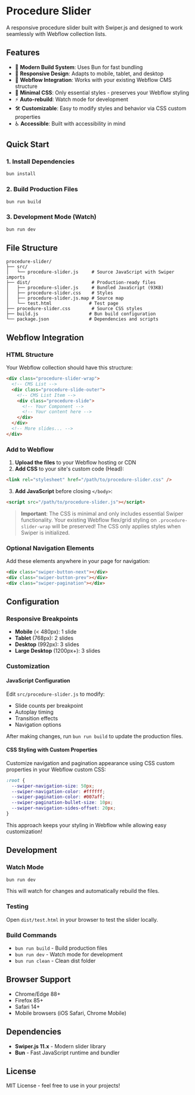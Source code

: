 # Procedure Slider

A responsive procedure slider built with Swiper.js and designed to work seamlessly with Webflow collection lists.

## Features

- 🚀 **Modern Build System**: Uses Bun for fast bundling
- 📱 **Responsive Design**: Adapts to mobile, tablet, and desktop
- 🎯 **Webflow Integration**: Works with your existing Webflow CMS structure
- 🎨 **Minimal CSS**: Only essential styles - preserves your Webflow styling
- ⚡ **Auto-rebuild**: Watch mode for development
- 🛠️ **Customizable**: Easy to modify styles and behavior via CSS custom properties
- ♿ **Accessible**: Built with accessibility in mind

## Quick Start

### 1. Install Dependencies

```bash
bun install
```

### 2. Build Production Files

```bash
bun run build
```

### 3. Development Mode (Watch)

```bash
bun run dev
```

## File Structure

```
procedure-slider/
├── src/
│   └── procedure-slider.js     # Source JavaScript with Swiper imports
├── dist/                       # Production-ready files
│   ├── procedure-slider.js     # Bundled JavaScript (93KB)
│   ├── procedure-slider.css    # Styles
│   ├── procedure-slider.js.map # Source map
│   └── test.html              # Test page
├── procedure-slider.css        # Source CSS styles
├── build.js                   # Bun build configuration
└── package.json               # Dependencies and scripts
```

## Webflow Integration

### HTML Structure

Your Webflow collection should have this structure:

```html
<div class="procedure-slider-wrap">
  <!-- CMS List -->
  <div class="procedure-slide-outer">
    <!-- CMS List Item -->
    <div class="procedure-slide">
      <!-- Your Component -->
      <!-- Your content here -->
    </div>
  </div>
  <!-- More slides... -->
</div>
```

### Add to Webflow

1. **Upload the files** to your Webflow hosting or CDN
2. **Add CSS** to your site's custom code (Head):

```html
<link rel="stylesheet" href="/path/to/procedure-slider.css" />
```

3. **Add JavaScript** before closing `</body>`:

```html
<script src="/path/to/procedure-slider.js"></script>
```

> **Important**: The CSS is minimal and only includes essential Swiper functionality. Your existing Webflow flex/grid styling on `.procedure-slider-wrap` will be preserved! The CSS only applies styles when Swiper is initialized.

### Optional Navigation Elements

Add these elements anywhere in your page for navigation:

```html
<div class="swiper-button-next"></div>
<div class="swiper-button-prev"></div>
<div class="swiper-pagination"></div>
```

## Configuration

### Responsive Breakpoints

- **Mobile** (< 480px): 1 slide
- **Tablet** (768px): 2 slides
- **Desktop** (992px): 3 slides
- **Large Desktop** (1200px+): 3 slides

### Customization

#### JavaScript Configuration

Edit `src/procedure-slider.js` to modify:

- Slide counts per breakpoint
- Autoplay timing
- Transition effects
- Navigation options

After making changes, run `bun run build` to update the production files.

#### CSS Styling with Custom Properties

Customize navigation and pagination appearance using CSS custom properties in your Webflow custom CSS:

```css
:root {
  --swiper-navigation-size: 50px;
  --swiper-navigation-color: #ffffff;
  --swiper-pagination-color: #007aff;
  --swiper-pagination-bullet-size: 10px;
  --swiper-navigation-sides-offset: 20px;
}
```

This approach keeps your styling in Webflow while allowing easy customization!

## Development

### Watch Mode

```bash
bun run dev
```

This will watch for changes and automatically rebuild the files.

### Testing

Open `dist/test.html` in your browser to test the slider locally.

### Build Commands

- `bun run build` - Build production files
- `bun run dev` - Watch mode for development
- `bun run clean` - Clean dist folder

## Browser Support

- Chrome/Edge 88+
- Firefox 85+
- Safari 14+
- Mobile browsers (iOS Safari, Chrome Mobile)

## Dependencies

- **Swiper.js 11.x** - Modern slider library
- **Bun** - Fast JavaScript runtime and bundler

## License

MIT License - feel free to use in your projects!
